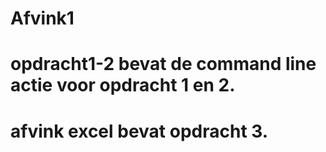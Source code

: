 # Afvink1

# opdracht1-2 bevat de command line actie voor opdracht 1 en 2.

# afvink excel bevat opdracht 3.
